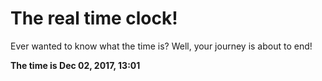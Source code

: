 # The real time clock!

Ever wanted to know what the time is? Well, your journey is about to end!

**The time is Dec 02, 2017, 13:01**